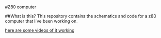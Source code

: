 #Z80 computer

##What is this?
This repository contains the schematics and code for a z80 computer that I've been working on.

[here are some videos of it working](https://www.youtube.com/channel/UCKK9XmmMT7SrYqZbJ0vEb5Q) 
